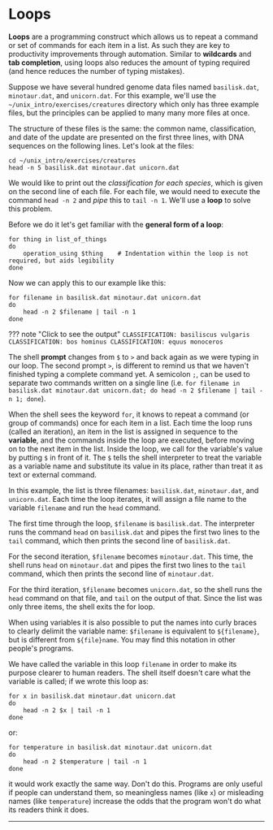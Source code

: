 # Loops

**Loops** are a programming construct which allows us to repeat a
command or set of commands for each item in a list. As such they are key
to productivity improvements through automation. Similar to
**wildcards** and **tab completion**, using loops also reduces the
amount of typing required (and hence reduces the number of typing
mistakes).

Suppose we have several hundred genome data files named `basilisk.dat`,
`minotaur.dat`, and `unicorn.dat`. For this example, we'll use the
`~/unix_intro/exercises/creatures` directory which only has three
example files, but the principles can be applied to many many more files
at once.

The structure of these files is the same: the common name,
classification, and date of the update are presented on the first three
lines, with DNA sequences on the following lines. Let's look at the
files:

```
cd ~/unix_intro/exercises/creatures
head -n 5 basilisk.dat minotaur.dat unicorn.dat
```

We would like to print out the *classification for each species*, which
is given on the second line of each file. For each file, we would need
to execute the command `head -n 2` and *pipe* this to `tail -n 1`. We'll
use a **loop** to solve this problem.

Before we do it let's get familiar with the **general form of a loop**:

```
for thing in list_of_things
do
    operation_using $thing    # Indentation within the loop is not required, but aids legibility
done
```

Now we can apply this to our example like this:

```
for filename in basilisk.dat minotaur.dat unicorn.dat 
do 
    head -n 2 $filename | tail -n 1 
done
```

??? note "Click to see the output"
    ```
    CLASSIFICATION: basiliscus vulgaris
    CLASSIFICATION: bos hominus
    CLASSIFICATION: equus monoceros
    ```

The shell **prompt** changes from `$` to `>` and back again as we were
typing in our loop. The second prompt `>`, is different to remind us
that we haven't finished typing a complete command yet. A semicolon `;`,
can be used to separate two commands written on a single line (i.e.
`for filename in basilisk.dat minotaur.dat unicorn.dat; do head -n 2 $filename | tail -n 1; done`).

When the shell sees the keyword `for`, it knows to repeat a command (or
group of commands) once for each item in a list. Each time the loop runs
(called an iteration), an item in the list is assigned in sequence to
the **variable**, and the commands inside the loop are executed, before
moving on to the next item in the list. Inside the loop, we call for the
variable's value by putting `$` in front of it. The `$` tells the shell
interpreter to treat the variable as a variable name and substitute its
value in its place, rather than treat it as text or external command.

In this example, the list is three filenames: `basilisk.dat`,
`minotaur.dat`, and `unicorn.dat`. Each time the loop iterates, it will
assign a file name to the variable `filename` and run the `head`
command.

The first time through the loop, `$filename` is `basilisk.dat`. The
interpreter runs the command `head` on `basilisk.dat` and pipes the
first two lines to the `tail` command, which then prints the second line
of `basilisk.dat`.

For the second iteration, `$filename` becomes `minotaur.dat`. This time,
the shell runs `head` on `minotaur.dat` and pipes the first two lines to
the `tail` command, which then prints the second line of `minotaur.dat`.

For the third iteration, `$filename` becomes `unicorn.dat`, so the shell
runs the `head` command on that file, and `tail` on the output of that.
Since the list was only three items, the shell exits the for loop.

When using variables it is also possible to put the names into curly
braces to clearly delimit the variable name: `$filename` is equivalent
to `${filename}`, but is different from `${file}name`. You may find this
notation in other people's programs.

We have called the variable in this loop `filename` in order to make its
purpose clearer to human readers. The shell itself doesn't care what the
variable is called; if we wrote this loop as:

```
for x in basilisk.dat minotaur.dat unicorn.dat
do
    head -n 2 $x | tail -n 1
done
```

or:

```
for temperature in basilisk.dat minotaur.dat unicorn.dat
do
    head -n 2 $temperature | tail -n 1
done
```

it would work exactly the same way. Don't do this. Programs are only
useful if people can understand them, so meaningless names (like `x`) or
misleading names (like `temperature`) increase the odds that the program
won't do what its readers think it does.

------------------------------------------------------------------------
